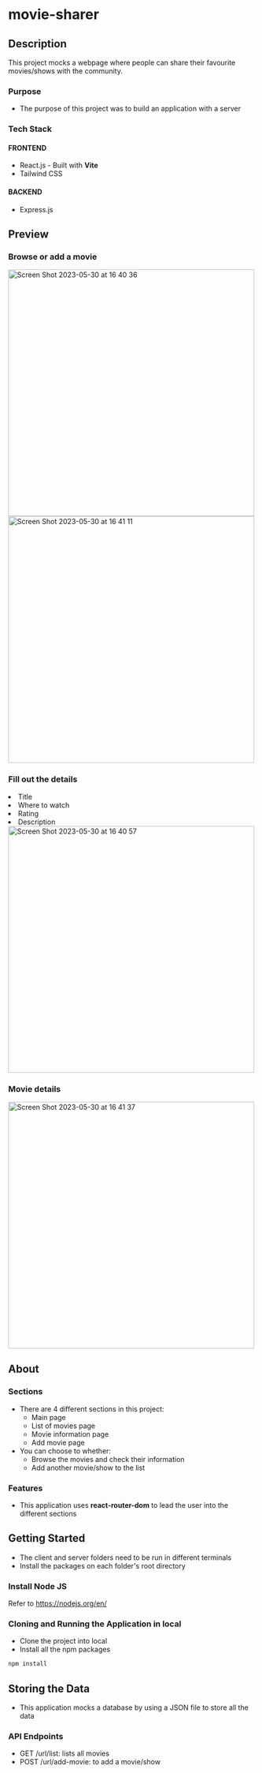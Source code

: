 # movie-sharer
## Description
This project mocks a webpage where people can share their favourite movies/shows with the community.
### Purpose
* The purpose of this project was to build an application with a server
### Tech Stack
#### FRONTEND
* React.js - Built with <strong>Vite</strong>
* Tailwind CSS
#### BACKEND
* Express.js

## Preview
### Browse or add a movie<br>
<img width="500" alt="Screen Shot 2023-05-30 at 16 40 36" src="https://github.com/samuel-santos91/movie-sharer/assets/107240729/5c33502d-fe1b-4fa8-aa27-6f2d9ac66073"><br>
<img width="500" alt="Screen Shot 2023-05-30 at 16 41 11" src="https://github.com/samuel-santos91/movie-sharer/assets/107240729/b0b3e504-7867-4e32-8b3f-7d39df147ccd">

### Fill out the details<br>
<li>Title</li>
<li>Where to watch</li>
<li>Rating</li>
<li>Description</li>

<img width="500" alt="Screen Shot 2023-05-30 at 16 40 57" src="https://github.com/samuel-santos91/movie-sharer/assets/107240729/9d3afac3-8fa7-4308-a852-40b5f16c4573">

### Movie details<br>
<img width="500" alt="Screen Shot 2023-05-30 at 16 41 37" src="https://github.com/samuel-santos91/movie-sharer/assets/107240729/c03203e2-8c3f-4a4f-b8f4-8f8f262b4323">

## About
### Sections
* There are 4 different sections in this project:
  * Main page
  * List of movies page
  * Movie information page
  * Add movie page
* You can choose to whether:
  * Browse the movies and check their information
  * Add another movie/show to the list
### Features
* This application uses <strong>react-router-dom</strong> to lead the user into the different sections

## Getting Started
* The client and server folders need to be run in different terminals
* Install the packages on each folder's root directory
### Install Node JS
Refer to https://nodejs.org/en/

### Cloning and Running the Application in local
* Clone the project into local
* Install all the npm packages

```bash
npm install
```
## Storing the Data
* This application mocks a database by using a JSON file to store all the data
### API Endpoints
* GET /url/list: lists all movies
* POST /url/add-movie: to add a movie/show

